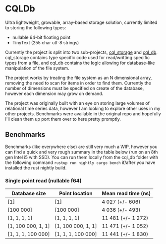 # CQLDb
Ultra lightweight, growable, array-based storage solution, currently limited to storing the following types:
- nullable 64-bit floating point
- TinyText (255 char utf-8 strings)

Currently the project is split into two sub-projects, [cql_storage](cql_storage) and [cql_db](cql_db).  cql_storage contains type specific code used for read/writting specific types from a file, and cql_db contains the logic allowing for database-like manipulation of the file system.

The project works by treating the file system as an N dimensional array, removing the need to scan for items in order to find them. Currently the number of dimensions must be specified on create of the database, however each dimension may grow on demand.

The project was originally built with an eye on storing large volumes of relational time series data, however I am looking to explore other uses in my other projects. Benchmarks were available in the original repo and hopefully I'll clean them up port them over to here pretty promptly.


## Benchmarks

Benchmarks (like everywhere else) are still very much a WIP, however you can find a quick and very rough summary in the table below (run on an 8th gen Intel i5 with SSD). You can run them locally from the cql_db folder with the following command `rustup run nightly cargo bench` if/after you have installed the rust nightly build.

### Single point read (nullable f64)

Database size | Point location | Mean read time (ns)
--- | --- | ---
[1] | [1] | 4 027 (+/- 606)
[100 000] | [100 000] | 4 036 (+/- 493)
[1, 1, 1, 1] | [1, 1, 1, 1] | 11 481 (+/- 1 272)
[1, 100 000, 1, 1] | [1, 100 000, 1, 1] | 11 471 (+/- 1 052)
[1, 1, 1, 100 000] | [1, 1, 1, 100 000] | 11 441 (+/- 1 830)
